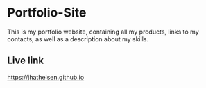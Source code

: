 # Portfolio-Site

This is my portfolio website, containing all my products, links to my contacts, as well as a description about my skills.

## Live link
https://jhatheisen.github.io
